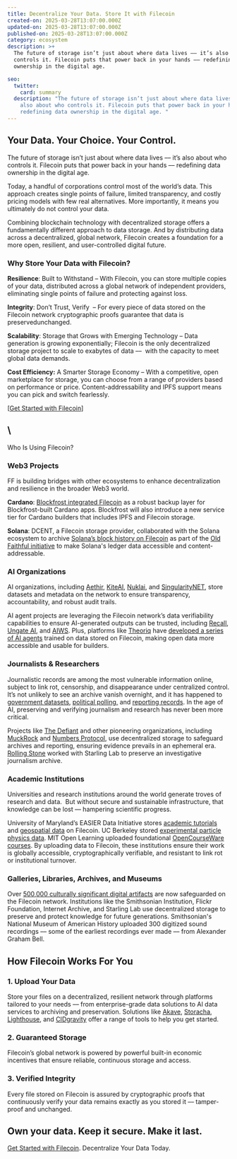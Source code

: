 ```yaml
---
title: Decentralize Your Data. Store It with Filecoin
created-on: 2025-03-28T13:07:00.000Z
updated-on: 2025-03-28T13:07:00.000Z
published-on: 2025-03-28T13:07:00.000Z
category: ecosystem
description: >+
  The future of storage isn’t just about where data lives –– it’s also about who
  controls it. Filecoin puts that power back in your hands –– redefining data
  ownership in the digital age. 

seo:
  twitter:
    card: summary
  description: "The future of storage isn’t just about where data lives –– it’s
    also about who controls it. Filecoin puts that power back in your hands ––
    redefining data ownership in the digital age. "
---
```

## Your Data. Your Choice. Your Control.

The future of storage isn’t just about where data lives –– it’s also about who controls it. Filecoin puts that power back in your hands –– redefining data ownership in the digital age. 

Today, a handful of corporations control most of the world’s data. This approach creates single points of failure, limited transparency, and costly pricing models with few real alternatives. More importantly, it means you ultimately do not control your data. 

Combining blockchain technology with decentralized storage offers a fundamentally different approach to data storage. And by distributing data across a decentralized, global network, Filecoin creates a foundation for a more open, resilient, and user-controlled digital future.

### Why Store Your Data with Filecoin?

**Resilience**: Built to Withstand – With Filecoin, you can store multiple copies of your data, distributed across a global network of independent providers, eliminating single points of failure and protecting against loss. 

**Integrity**: Don’t Trust, Verify  – For every piece of data stored on the Filecoin network cryptographic proofs guarantee that data is preservedunchanged.

**Scalability**: Storage that Grows with Emerging Technology – Data generation is growing exponentially; Filecoin is the only decentralized storage project to scale to exabytes of data ––  with the capacity to meet global data demands.

**Cost Efficiency:** A Smarter Storage Economy – With a competitive, open marketplace for storage, you can choose from a range of providers based on performance or price. Content-addressability and IPFS support means you can pick and switch fearlessly. 

[[Get Started with Filecoin](mailto:sales@fil.org)]

## \
Who Is Using Filecoin?

### Web3 Projects 

FF is building bridges with other ecosystems to enhance decentralization and resilience in the broader Web3 world.

**Cardano**: [Blockfrost integrated Filecoin](https://fil.org/blog/blockfrost-and-filecoin-foundation-collaborate-to-enhance-the-decentralization-of-cardano-data) as a robust backup layer for Blockfrost-built Cardano apps. Blockfrost will also introduce a new service tier for Cardano builders that includes IPFS and Filecoin storage. 

**Solana**: DCENT, a Filecoin storage provider, collaborated with the Solana ecosystem to archive [Solana’s block history on Filecoin](https://destor.com/resources/news/solana-integrates-filecoin) as part of the [Old Faithful initiative](https://docs.triton.one/project-yellowstone/old-faithful-historical-archive/old-faithful-public-report) to make Solana's ledger data accessible and content-addressable. 

### AI Organizations

AI organizations, including [Aethir](https://fil.org/ecosystem-explorer/aethir), [KiteAI](https://fil.org/ecosystem-explorer/kite-ai), [Nuklai](https://fil.org/ecosystem-explorer/nuklai), and [SingularityNET](https://singularitynet.io/), store datasets and metadata on the network to ensure transparency, accountability, and robust audit trails.

AI agent projects are leveraging the Filecoin network’s data verifiability capabilities to ensure AI-generated outputs can be trusted, including [Recall](https://recall.network/), [Ungate AI](https://fil.org/ecosystem-explorer/ungate), and [AIWS](https://fil.org/ecosystem-explorer/aiws). Plus, platforms like [Theoriq](https://www.theoriq.ai/) have [developed a series of AI agents](https://mirror.xyz/0xbCAa90C8bA95b3ba6C8Aa6900a92FE70b97E5eF7/y8zj9hbr6ZEES9V9bMtqyzEBm0osh5ivoSBEYVN3mkI) trained on data stored on Filecoin, making open data more accessible and usable for builders. 



### Journalists & Researchers

Journalistic records are among the most vulnerable information online, subject to link rot, censorship, and disappearance under centralized control. It’s not unlikely to see an archive vanish overnight, and it has happened to [government datasets](https://cyber.harvard.edu/story/2025-01/archivists-work-identify-and-save-thousands-datasets-disappearing-datagov), [political polling,](https://www.theguardian.com/us-news/2025/mar/05/abc-news-538-shut-down) and [reporting records](https://www.rollingstone.com/music/music-news/mtv-news-saved-internet-archive-1235051776/). In the age of AI, preserving and verifying journalism and research has never been more critical. 

Projects like [The Defiant](https://thedefiant.io/news/defi/the-defiant-to-preserve-article-archives-on-filecoin) and other pioneering organizations, including [MuckRock](https://www.muckrock.com/news/archives/2024/sep/11/featured-add-on-push-to-ipfs-filecoin/) and [Numbers Protocol](https://votetw2024.numbersprotocol.io/En), use decentralized storage to safeguard archives and reporting, ensuring evidence prevails in an ephemeral era. [Rolling Stone](https://investigation.rollingstone.com/dj-photo-war-crimes-bosnia/) worked with Starling Lab to preserve an investigative journalism archive. 

### Academic Institutions 

Universities and research institutions around the world generate troves of research and data.  But without secure and sustainable infrastructure, that knowledge can be lost –– hampering scientific progress. 

University of Maryland’s EASIER Data Initiative stores [academic tutorials](https://easierdata.org/notebooks/accessing-gedi-data) and [geospatial data](https://easierdata.org/updates/2024/2024-12-6-crop-classification-on-dweb) on Filecoin. UC Berkeley stored [experimental particle physics data](https://physics.berkeley.edu/news-events/news/seal-storage-technology-partners-with-orebi-gann-group). MIT Open Learning uploaded foundational [OpenCourseWare courses](https://fil.org/blog/flickr-foundation-internet-archive-and-other-leading-organizations-leverage-filecoin-to-safeguard-cultural-heritage). By uploading data to Filecoin, these institutions ensure their work is globally accessible, cryptographically verifiable, and resistant to link rot or institutional turnover. 

### Galleries, Libraries, Archives, and Museums

Over [500,000 culturally significant digital artifacts](https://fil.org/blog/flickr-foundation-internet-archive-and-other-leading-organizations-leverage-filecoin-to-safeguard-cultural-heritage) are now safeguarded on the Filecoin network. Institutions like the Smithsonian Institution, Flickr Foundation, Internet Archive, and Starling Lab use decentralized storage to preserve and protect knowledge for future generations. Smithsonian's National Museum of American History uploaded 300 digitized sound recordings –– some of the earliest recordings ever made –– from Alexander Graham Bell.  



## How Filecoin Works For You

### 1. Upload Your Data

Store your files on a decentralized, resilient network through platforms tailored to your needs –– from enterprise-grade data solutions to AI data services to archiving and preservation. Solutions like [Akave](https://www.akave.ai/), [Storacha](https://storacha.network/), [Lighthouse](https://lighthouse.storage/), and [CIDgravity](https://www.cidgravity.com/) offer a range of tools to help you get started.

### 2. Guaranteed Storage

Filecoin’s global network is powered by powerful built-in economic incentives that ensure reliable, continuous storage and access.

### 3. Verified Integrity 

Every file stored on Filecoin is assured by cryptographic proofs that continuously verify your data remains exactly as you stored it –– tamper-proof and unchanged. 



## Own your data. Keep it secure. Make it last. 


[Get Started with Filecoin](sales@fil.org). Decentralize Your Data Today.

